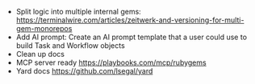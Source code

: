 - Split logic into multiple internal gems: https://terminalwire.com/articles/zeitwerk-and-versioning-for-multi-gem-monorepos
- Add AI prompt:
  Create an AI prompt template that a user could use to build Task and Workflow objects
- Clean up docs
- MCP server ready https://playbooks.com/mcp/rubygems
- Yard docs https://github.com/lsegal/yard
